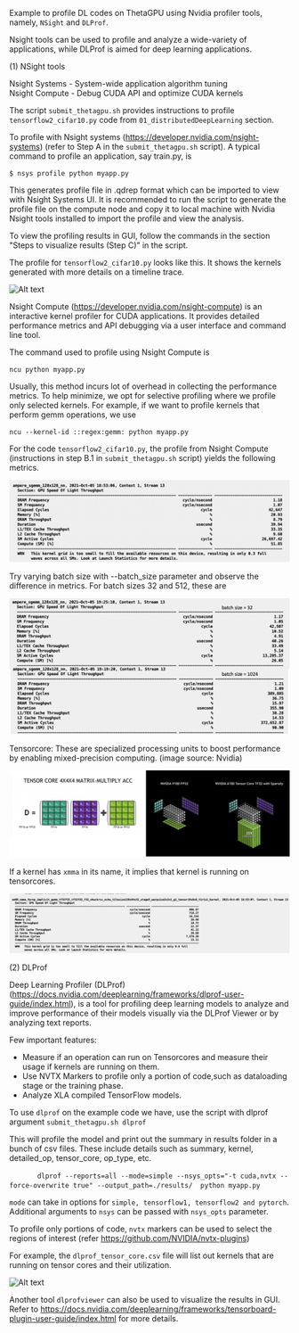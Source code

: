 
Example to profile DL codes on ThetaGPU using Nvidia profiler tools, namely, ```NSight``` and ```DLProf```.

Nsight tools can be used to profile and analyze a wide-variety of applications, while DLProf is aimed for deep learning applications.

(1) NSight tools

Nsight Systems - System-wide application algorithm tuning \
Nsight Compute - Debug CUDA API and optimize CUDA kernels

The script ```submit_thetagpu.sh``` provides instructions to profile ```tensorflow2_cifar10.py``` code from ```01_distributedDeepLearning``` section.

To profile with Nsight systems (https://developer.nvidia.com/nsight-systems) (refer to Step A in the ```submit_thetagpu.sh``` script). A typical command to profile an application, say train.py, is
```
$ nsys profile python myapp.py
```
This generates profile file in .qdrep format which can be imported to view with Nsight Systems UI. It is recommended to run the script to generate the profile file
on the compute node and copy it to local machine with Nvidia Nsight tools installed to import the profile and view the analysis.


To view the profiling results in GUI, follow the commands in the section "Steps to visualize results (Step C)" in the script.

The profile for ```tensorflow2_cifar10.py``` looks like this. It shows the kernels generated with more details on a timeline trace.

![Alt text](./nsys-trace.png?raw=true)


Nsight Compute (https://developer.nvidia.com/nsight-compute) is an interactive kernel profiler for CUDA applications. It provides detailed performance metrics and API debugging via a user interface and command line tool.

The command used to profile using Nsight Compute is
```
ncu python myapp.py
```

Usually, this method incurs lot of overhead in collecting the performance metrics. To help minimize, we opt for selective profiling where we profile only selected kernels. For example, if we want to profile kernels that perform gemm operations, we use

```
ncu --kernel-id ::regex:gemm: python myapp.py
```

For the code ```tensorflow2_cifar10.py```, the profile from Nsight Compute (instructions in step B.1 in ```submit_thetagpu.sh``` script) yields the following metrics.

![Alt text](./ncu-1.png?raw=true)


Try varying batch size with --batch_size parameter and observe the difference in metrics. For batch sizes 32 and 512, these are

![Alt text](./ncu-comparison.png?raw=true)

Tensorcore: These are specialized processing units to boost performance by enabling mixed-precision computing. (image source: Nvidia)


![Alt text](./Tensorcore.png?raw=true)

If a kernel has ```xmma``` in its name, it implies that kernel is running on tensorcores.

![Alt text](./ncu-2.png?raw=true)

(2) DLProf

Deep Learning Profiler (DLProf) (https://docs.nvidia.com/deeplearning/frameworks/dlprof-user-guide/index.html), is a tool for profiling deep learning models to analyze and improve performance of their models visually via the DLProf Viewer or by analyzing text reports.

Few important features:
- Measure if an operation can run on Tensorcores and measure their usage if kernels are running on them.
- Use NVTX Markers to profile only a portion of code,such  as dataloading stage or the training phase.
- Analyze XLA compiled TensorFlow models.

To use ```dlprof``` on the example code we have, use the script with dlprof argument ```submit_thetagpu.sh dlprof```

This will profile the model and print out the summary in results folder in a bunch of csv files. These include details such as summary, kernel, detailed_op, tensor_core, op_type, etc. 

```        dlprof --reports=all --mode=simple --nsys_opts="-t cuda,nvtx --force-overwrite true" --output_path=./results/  python myapp.py ```

```mode``` can take in options for ```simple, tensorflow1, tensorflow2 and pytorch```.
Additional arguments to ```nsys``` can be passed with ```nsys_opts``` parameter. 

To profile only portions of code,  ```nvtx``` markers can be used to select the regions of interest (refer https://github.com/NVIDIA/nvtx-plugins)

For example, the ```dlprof_tensor_core.csv``` file will list out kernels that are running on tensor cores and their utilization.

![Alt text](./tc-report.png?raw=true)


Another tool ```dlprofviewer``` can also be used to visualize the results in GUI. Refer to https://docs.nvidia.com/deeplearning/frameworks/tensorboard-plugin-user-guide/index.html for more details.
